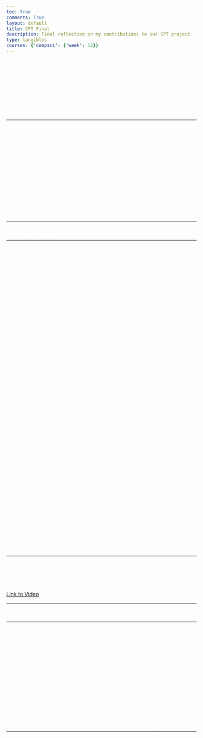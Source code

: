 ```yaml
---
toc: True
comments: True
layout: default
title: CPT Final
description: Final reflection on my contributions to our CPT project
type: tangibles
courses: {'compsci': {'week': 12}}
---
```


<style>
    * {
        color: white
    }
</style>

# Project Overview

Our team set out to develop a simple button creator in which novice programmers could experiment with button CSS and animation in a graphic way to learn and share their ideas. Users are able to create and customize buttons which they can then publish.

---

# My Feature

The feature I designed was our button modifier webpage:
On this page, users are able to edit information regarding their buttons such as width, height, animation, and more. This button is then saved to their profile in a database and they can adjust the visibility of the button between public and private. 

# Component A: Program Code

| Collegeboard Requirements | My Project|
|------------------|------------------|
| Instructions for input from one of the following: the user, a device, an online datas stream, a file.  | My feature takes in user input in the form of sliders, color pickers, and button inputs. |
| Use of at least one list (or other collection type) to represent a collection of data that is stored and used to manage program complexity and help fulfill the users purpose.  | One example of a collection of data that I use is the backend which stores the string of html code and animation code that is displayed to the user. It fulfills the users request by allowing the user to save and look at other users designs. The data is stored in an SQLite database table and uses fetch requests to pass information back and forth between frontend and backend. |
| At least one procedure that contributed to the program's intened purpose where you have defined: the name, return type, one or more parameters:  | The procedure below has a name(saveButton), a return(response), and parameters(body): ![](../../../images/Screenshot 2024-02-27 203732.png) |
| An algorithm that includes sequencing, selection, and iteration that is in the body of the selected procedure | The following function shows sequencing, selection, and iteration through a list of users and user designs: ![](../../../images/Screenshot 2024-02-27 203611.png) |
| Calls to your student-developed procedure: | Calling saveButton: ![](../../../images/Screenshot 2024-02-27 203747.png) |
| Instructions for output (tactile, audible, visual, or ) based on input and program functionality  | This code is the function that displays updates to the button after the user changes settings: ![](../../../images/Screenshot 2024-02-27 203850.png) <br> ![](../../../images/Screenshot 2024-02-27 203906.png) |

# Component B: Video

[Link to Video](https://drive.google.com/file/d/14J6lcmIkmGH3bsDo6qAQkT_1NQKcuso3/view?usp=sharing)


| Collegboard Requirements | My Video |
|------------------|------------------|
| Input to program  | Seen in video, editing button configurations to user's liking  |
| At least one aspect of the functionality of your program | The button editor functionality which saves the button to backend and is visible to all, depending on selected visibility.  |
| Output produced by program:  | Newly created and edited button that can also be configured with animations.  |
| My video does not have: | Any distinguishing information and voice narration  |
| My video is | A .mp4, less than 1 minute in length, less than 30MB in file size.  |